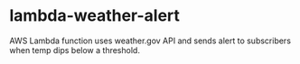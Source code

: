 # lambda-weather-alert
AWS Lambda function uses weather.gov API and sends alert to subscribers when temp dips below a threshold.
